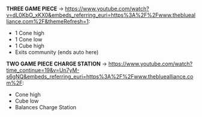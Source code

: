 
**THREE GAME PIECE** -> https://www.youtube.com/watch?v=dL0KbO_xKX0&embeds_referring_euri=https%3A%2F%2Fwww.thebluealliance.com%2F&themeRefresh=1:
- 1 Cone high
- 1 Cone low
- 1 Cube high
- Exits community (ends auto here)

**TWO GAME PIECE CHARGE STATION** -> https://www.youtube.com/watch?time_continue=19&v=Un7yM-s6gNQ&embeds_referring_euri=https%3A%2F%2Fwww.thebluealliance.com%2F:
- Cone high
- Cube low
- Balances Charge Station

